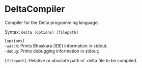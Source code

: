 # DeltaCompiler
Compiler for the Delta programming language.

Syntax: ```delta [options] [filepath]```

```[options]```  
```-watch```: Prints Bhaskara (IDE) information in stdout;  
```-debug```: Prints debugging information in stdout;

```[filepath]```: Relative or absolute path of .delta file to be compiled.
